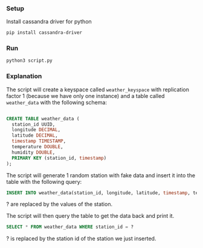 ### Setup

Install cassandra driver for python

```bash
pip install cassandra-driver
```

### Run

```bash
python3 script.py
```


### Explanation

The script will create a keyspace called `weather_keyspace` with replication factor 1 (because we have only one instance) and a table called `weather_data` with the following schema:

```sql

CREATE TABLE weather_data (
  station_id UUID,
  longitude DECIMAL,
  latitude DECIMAL,
  timestamp TIMESTAMP,
  temperature DOUBLE,
  humidity DOUBLE,
  PRIMARY KEY (station_id, timestamp)
);
```

The script will generate 1 random station with fake data and insert it into the table with the following query:

```sql
INSERT INTO weather_data(station_id, longitude, latitude, timestamp, temperature, humidity) VALUES (?, ?, ?, ?, ?, ?)
```
? are replaced by the values of the station.


The script will then query the table to get the data back and print it.

```sql
SELECT * FROM weather_data WHERE station_id = ?
```

? is replaced by the station id of the station we just inserted.

